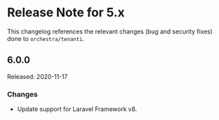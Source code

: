 # Release Note for 5.x

This changelog references the relevant changes (bug and security fixes) done to `orchestra/tenanti`.

## 6.0.0

Released: 2020-11-17

### Changes

* Update support for Laravel Framework v8.
